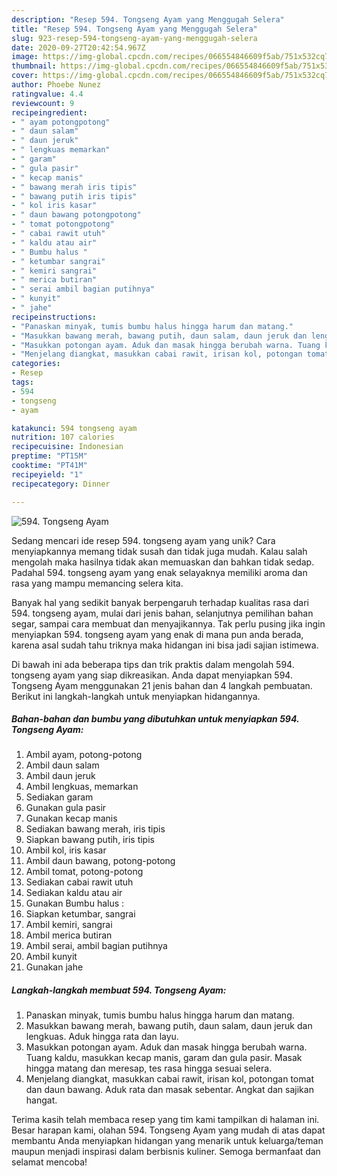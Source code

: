 ```yaml
---
description: "Resep 594. Tongseng Ayam yang Menggugah Selera"
title: "Resep 594. Tongseng Ayam yang Menggugah Selera"
slug: 923-resep-594-tongseng-ayam-yang-menggugah-selera
date: 2020-09-27T20:42:54.967Z
image: https://img-global.cpcdn.com/recipes/066554846609f5ab/751x532cq70/594-tongseng-ayam-foto-resep-utama.jpg
thumbnail: https://img-global.cpcdn.com/recipes/066554846609f5ab/751x532cq70/594-tongseng-ayam-foto-resep-utama.jpg
cover: https://img-global.cpcdn.com/recipes/066554846609f5ab/751x532cq70/594-tongseng-ayam-foto-resep-utama.jpg
author: Phoebe Nunez
ratingvalue: 4.4
reviewcount: 9
recipeingredient:
- " ayam potongpotong"
- " daun salam"
- " daun jeruk"
- " lengkuas memarkan"
- " garam"
- " gula pasir"
- " kecap manis"
- " bawang merah iris tipis"
- " bawang putih iris tipis"
- " kol iris kasar"
- " daun bawang potongpotong"
- " tomat potongpotong"
- " cabai rawit utuh"
- " kaldu atau air"
- " Bumbu halus "
- " ketumbar sangrai"
- " kemiri sangrai"
- " merica butiran"
- " serai ambil bagian putihnya"
- " kunyit"
- " jahe"
recipeinstructions:
- "Panaskan minyak, tumis bumbu halus hingga harum dan matang."
- "Masukkan bawang merah, bawang putih, daun salam, daun jeruk dan lengkuas. Aduk hingga rata dan layu."
- "Masukkan potongan ayam. Aduk dan masak hingga berubah warna. Tuang kaldu, masukkan kecap manis, garam dan gula pasir. Masak hingga matang dan meresap, tes rasa hingga sesuai selera."
- "Menjelang diangkat, masukkan cabai rawit, irisan kol, potongan tomat dan daun bawang. Aduk rata dan masak sebentar. Angkat dan sajikan hangat."
categories:
- Resep
tags:
- 594
- tongseng
- ayam

katakunci: 594 tongseng ayam 
nutrition: 107 calories
recipecuisine: Indonesian
preptime: "PT15M"
cooktime: "PT41M"
recipeyield: "1"
recipecategory: Dinner

---
```



![594. Tongseng Ayam](https://img-global.cpcdn.com/recipes/066554846609f5ab/751x532cq70/594-tongseng-ayam-foto-resep-utama.jpg)

Sedang mencari ide resep 594. tongseng ayam yang unik? Cara menyiapkannya memang tidak susah dan tidak juga mudah. Kalau salah mengolah maka hasilnya tidak akan memuaskan dan bahkan tidak sedap. Padahal 594. tongseng ayam yang enak selayaknya memiliki aroma dan rasa yang mampu memancing selera kita.

Banyak hal yang sedikit banyak berpengaruh terhadap kualitas rasa dari 594. tongseng ayam, mulai dari jenis bahan, selanjutnya pemilihan bahan segar, sampai cara membuat dan menyajikannya. Tak perlu pusing jika ingin menyiapkan 594. tongseng ayam yang enak di mana pun anda berada, karena asal sudah tahu triknya maka hidangan ini bisa jadi sajian istimewa.




Di bawah ini ada beberapa tips dan trik praktis dalam mengolah 594. tongseng ayam yang siap dikreasikan. Anda dapat menyiapkan 594. Tongseng Ayam menggunakan 21 jenis bahan dan 4 langkah pembuatan. Berikut ini langkah-langkah untuk menyiapkan hidangannya.

<!--inarticleads1-->

##### Bahan-bahan dan bumbu yang dibutuhkan untuk menyiapkan 594. Tongseng Ayam:

1. Ambil  ayam, potong-potong
1. Ambil  daun salam
1. Ambil  daun jeruk
1. Ambil  lengkuas, memarkan
1. Sediakan  garam
1. Gunakan  gula pasir
1. Gunakan  kecap manis
1. Sediakan  bawang merah, iris tipis
1. Siapkan  bawang putih, iris tipis
1. Ambil  kol, iris kasar
1. Ambil  daun bawang, potong-potong
1. Ambil  tomat, potong-potong
1. Sediakan  cabai rawit utuh
1. Sediakan  kaldu atau air
1. Gunakan  Bumbu halus :
1. Siapkan  ketumbar, sangrai
1. Ambil  kemiri, sangrai
1. Ambil  merica butiran
1. Ambil  serai, ambil bagian putihnya
1. Ambil  kunyit
1. Gunakan  jahe




<!--inarticleads2-->

##### Langkah-langkah membuat 594. Tongseng Ayam:

1. Panaskan minyak, tumis bumbu halus hingga harum dan matang.
1. Masukkan bawang merah, bawang putih, daun salam, daun jeruk dan lengkuas. Aduk hingga rata dan layu.
1. Masukkan potongan ayam. Aduk dan masak hingga berubah warna. Tuang kaldu, masukkan kecap manis, garam dan gula pasir. Masak hingga matang dan meresap, tes rasa hingga sesuai selera.
1. Menjelang diangkat, masukkan cabai rawit, irisan kol, potongan tomat dan daun bawang. Aduk rata dan masak sebentar. Angkat dan sajikan hangat.




Terima kasih telah membaca resep yang tim kami tampilkan di halaman ini. Besar harapan kami, olahan 594. Tongseng Ayam yang mudah di atas dapat membantu Anda menyiapkan hidangan yang menarik untuk keluarga/teman maupun menjadi inspirasi dalam berbisnis kuliner. Semoga bermanfaat dan selamat mencoba!
